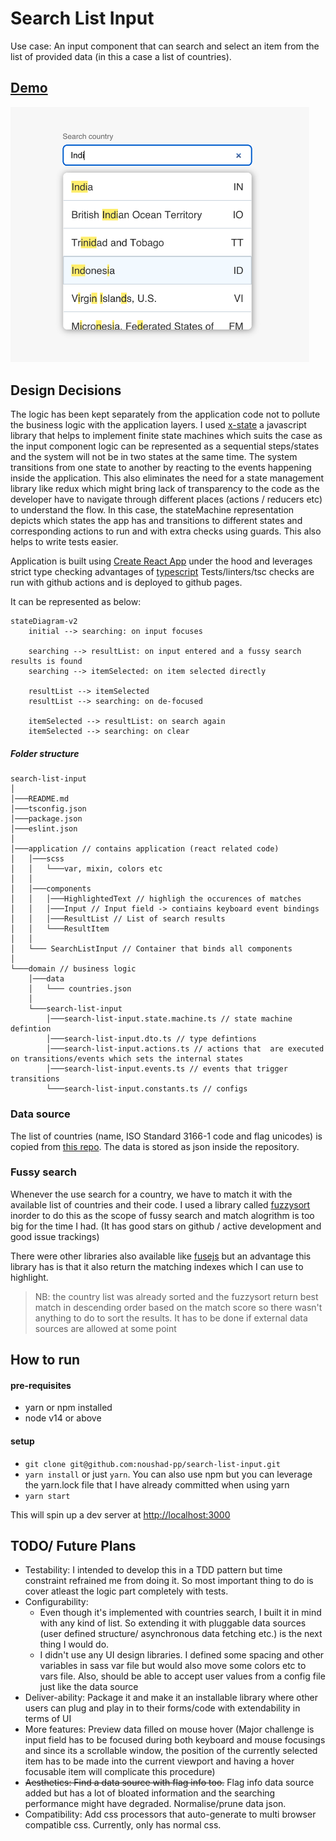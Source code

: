 # Search List Input

Use case: An input component that can search and select an item from the list of provided data (in this a case a list of countries).

## [Demo](https://noushad-pp.github.io/search-list-input)

<img src="screenshot.png" alt="Screenshot" width="478"/>

## Design Decisions

The logic has been kept separately from the application code not to pollute the business logic with the application layers. I used [x-state](https://xstate.js.org/docs/) a javascript library that helps to implement finite state machines
which suits the case as the input component logic can be represented as a sequential steps/states and the system will not be in two states at the same time. The system transitions from one state to another by reacting to the events happening inside the application.
This also eliminates the need for a state management library like redux which might bring lack of transparency to the code as the developer have to navigate through different places (actions / reducers etc) to understand the flow. In this case, the stateMachine representation depicts which states the app has and transitions
to different states and corresponding actions to run and with extra checks using guards.
This also helps to write tests easier.

Application is built using [Create React App](https://create-react-app.dev/) under the hood and leverages strict type checking advantages of [typescript](https://www.typescriptlang.org/)
Tests/linters/tsc checks are run with github actions and is deployed to github pages.

It can be represented as below:

```mermaid
stateDiagram-v2
    initial --> searching: on input focuses

    searching --> resultList: on input entered and a fussy search results is found
    searching --> itemSelected: on item selected directly

    resultList --> itemSelected
    resultList --> searching: on de-focused

    itemSelected --> resultList: on search again
    itemSelected --> searching: on clear
```

##### Folder structure

```
search-list-input
│
│───README.md
│───tsconfig.json
│───package.json
│───eslint.json
│
│───application // contains application (react related code)
│   │───scss
│   │   └───var, mixin, colors etc
│   │
│   │───components
│   │   │───HighlightedText // highligh the occurences of matches
│   │   │───Input // Input field -> contiains keyboard event bindings
│   │   │───ResultList // List of search results
│   │   └───ResultItem
│   │
│   └─── SearchListInput // Container that binds all components
│
└───domain // business logic
    │───data
    │   └─── countries.json
    │
    └───search-list-input
        │───search-list-input.state.machine.ts // state machine defintion
        │───search-list-input.dto.ts // type defintions
        │───search-list-input.actions.ts // actions that  are executed on transitions/events which sets the internal states
        │───search-list-input.events.ts // events that trigger transitions
        └───search-list-input.constants.ts // configs
```

### Data source

The list of countries (name, ISO Standard 3166-1 code and flag unicodes) is copied from [this repo](https://github.com/mledoze/countries). The data is stored as json inside the repository.

### Fussy search

Whenever the use search for a country, we have to match it with the available list of countries and their code. I used a library called [fuzzysort](https://github.com/farzher/fuzzysort) inorder to do this as the scope of fussy search and match alogrithm is too big for the time I had. (It has good stars on github / active development and good issue trackings)

There were other libraries also available like [fusejs](https://fusejs.io/) but an advantage this library has is that it also return the matching indexes which I can use to highlight.

> NB: the country list was already sorted and the fuzzysort return best match in descending order based on the match score so there wasn't anything to do to sort the results.
> It has to be done if external data sources are allowed at some point

## How to run

#### pre-requisites

-   yarn or npm installed
-   node v14 or above

#### setup

-   `git clone git@github.com:noushad-pp/search-list-input.git`
-   `yarn install` or just `yarn`. You can also use npm but you can leverage the yarn.lock file that I have already committed when using yarn
-   `yarn start`

This will spin up a dev server at [http://localhost:3000](http://localhost:3000)

## TODO/ Future Plans

-   Testability: I intended to develop this in a TDD pattern but time constraint refrained me from doing it. So most important thing to do is cover atleast the logic part completely with tests.
-   Configurability:
    -   Even though it's implemented with countries search, I built it in mind with any kind of list. So extending it with pluggable data sources (user defined structure/ asynchronous data fetching etc.) is the next thing I would do.
    -   I didn't use any UI design libraries. I defined some spacing and other variables in sass var file but would also move some colors etc to vars file. Also, should be able to accept user values from a config file just like the data source
-   Deliver-ability: Package it and make it an installable library where other users can plug and play in to their forms/code with extendability in terms of UI
-   More features: Preview data filled on mouse hover (Major challenge is input field has to be focused during both keyboard and mouse focusings and since its a scrollable window, the position of the currently selected item has to be made into the current viewport and having a hover focusable item will complicate this procedure)
-   ~~Aesthetics: Find a data source with flag info too.~~ Flag info data source added but has a lot of bloated information and the searching performance might have degraded. Normalise/prune data json.
-   Compatibility: Add css processors that auto-generate to multi browser compatible css. Currently, only has normal css.
